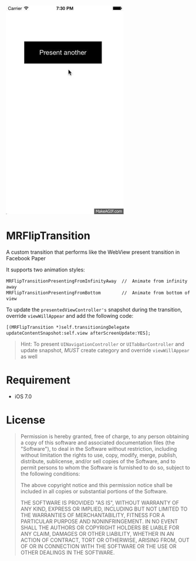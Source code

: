 ![image](demo.gif)

MRFlipTransition
================

A custom transition that performs like the WebView present transition in Facebook Paper

It supports two animation styles:

    MRFlipTransitionPresentingFromInfinityAway  //  Animate from infinity away 
    MRFlipTransitionPresentingFromBottom        //  Animate from bottom of view
    
To update the `presentedViewController's` snapshot during the transition, override `viewWillAppear` and add the following code:

    [(MRFlipTransition *)self.transitioningDelegate updateContentSnapshot:self.view afterScreenUpdate:YES];

> Hint: To present `UINavigationController` or `UITabBarController` and update snapshot, *MUST* create category and override `viewWillAppear` as well

Requirement
===========
* iOS 7.0

License
=======
> Permission is hereby granted, free of charge, to any person obtaining a copy
> of this software and associated documentation files (the "Software"), to deal
> in the Software without restriction, including without limitation the rights
> to use, copy, modify, merge, publish, distribute, sublicense, and/or sell
> copies of the Software, and to permit persons to whom the Software is
> furnished to do so, subject to the following conditions:
>
> The above copyright notice and this permission notice shall be included in
> all copies or substantial portions of the Software.
>        
> THE SOFTWARE IS PROVIDED "AS IS", WITHOUT WARRANTY OF ANY KIND, EXPRESS OR
> IMPLIED, INCLUDING BUT NOT LIMITED TO THE WARRANTIES OF MERCHANTABILITY,
> FITNESS FOR A PARTICULAR PURPOSE AND NONINFRINGEMENT. IN NO EVENT SHALL THE
> AUTHORS OR COPYRIGHT HOLDERS BE LIABLE FOR ANY CLAIM, DAMAGES OR OTHER
> LIABILITY, WHETHER IN AN ACTION OF CONTRACT, TORT OR OTHERWISE, ARISING FROM,
> OUT OF OR IN CONNECTION WITH THE SOFTWARE OR THE USE OR OTHER DEALINGS IN
> THE SOFTWARE.
        


